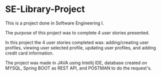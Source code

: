 # SE-Library-Project
This is a project done in Software Engineering I.

The purpose of this project was to complete 4 user stories presented.

In this project the 4 user stories completed was: adding/creating user profiles, viewing user selected profile, updating user profiles, and adding credit card information.

The project was made in JAVA using Intellij IDE, database created on MYSQL, Spring BOOT as REST API, and POSTMAN to do the request's.
